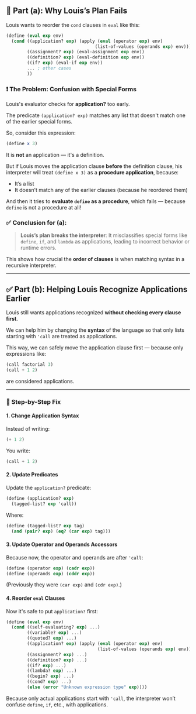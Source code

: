 ## 🧠 Part (a): Why Louis’s Plan Fails

Louis wants to reorder the `cond` clauses in `eval` like this:

```scheme
(define (eval exp env)
  (cond ((application? exp) (apply (eval (operator exp) env)
                                  (list-of-values (operands exp) env)))
        ((assignment? exp) (eval-assignment exp env))
        ((definition? exp) (eval-definition exp env))
        ((if? exp) (eval-if exp env))
        ... ; other cases
        ))
```

### ❗ The Problem: Confusion with Special Forms

Louis's evaluator checks for **application?** too early.

The predicate `(application? exp)` matches any list that doesn't match one of the earlier special forms.

So, consider this expression:
```scheme
(define x 3)
```

It is **not** an application — it's a definition.

But if Louis moves the application clause **before** the definition clause, his interpreter will treat `(define x 3)` as a **procedure application**, because:
- It’s a list
- It doesn’t match any of the earlier clauses (because he reordered them)

And then it tries to **evaluate `define` as a procedure**, which fails — because `define` is not a procedure at all!

### ✅ Conclusion for (a):

> **Louis’s plan breaks the interpreter**: It misclassifies special forms like `define`, `if`, and `lambda` as applications, leading to incorrect behavior or runtime errors.

This shows how crucial the **order of clauses** is when matching syntax in a recursive interpreter.

---

## ✅ Part (b): Helping Louis Recognize Applications Earlier

Louis still wants applications recognized **without checking every clause first**.

We can help him by changing the **syntax** of the language so that only lists starting with `'call` are treated as applications.

This way, we can safely move the application clause first — because only expressions like:

```scheme
(call factorial 3)
(call + 1 2)
```

are considered applications.

---

### 🔧 Step-by-Step Fix

#### 1. **Change Application Syntax**

Instead of writing:

```scheme
(+ 1 2)
```

You write:

```scheme
(call + 1 2)
```

#### 2. **Update Predicates**

Update the `application?` predicate:

```scheme
(define (application? exp)
  (tagged-list? exp 'call))
```

Where:

```scheme
(define (tagged-list? exp tag)
  (and (pair? exp) (eq? (car exp) tag)))
```

#### 3. **Update Operator and Operands Accessors**

Because now, the operator and operands are after `'call`:

```scheme
(define (operator exp) (cadr exp))
(define (operands exp) (cddr exp))
```

(Previously they were `(car exp)` and `(cdr exp)`.)

#### 4. **Reorder `eval` Clauses**

Now it's safe to put `application?` first:

```scheme
(define (eval exp env)
  (cond ((self-evaluating? exp) ...)
        ((variable? exp) ...)
        ((quoted? exp) ...)
        ((application? exp) (apply (eval (operator exp) env)
                                   (list-of-values (operands exp) env)))
        ((assignment? exp) ...)
        ((definition? exp) ...)
        ((if? exp) ...)
        ((lambda? exp) ...)
        ((begin? exp) ...)
        ((cond? exp) ...)
        (else (error "Unknown expression type" exp))))
```

Because only actual applications start with `'call`, the interpreter won’t confuse `define`, `if`, etc., with applications.
